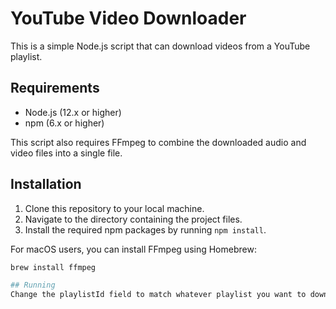# YouTube Video Downloader

This is a simple Node.js script that can download videos from a YouTube playlist.

## Requirements

- Node.js (12.x or higher)
- npm (6.x or higher)

This script also requires FFmpeg to combine the downloaded audio and video files into a single file.

## Installation

1. Clone this repository to your local machine.
2. Navigate to the directory containing the project files.
3. Install the required npm packages by running `npm install`.

For macOS users, you can install FFmpeg using Homebrew:

```bash
brew install ffmpeg

## Running
Change the playlistId field to match whatever playlist you want to download and then run node app.js while in the directory to begin the script
